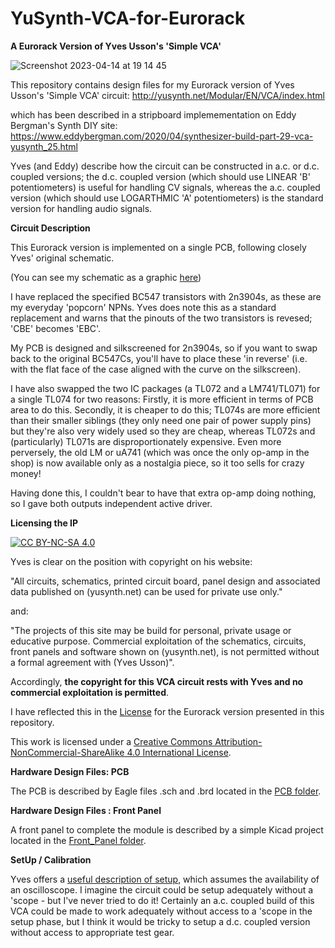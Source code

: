 # YuSynth-VCA-for-Eurorack

**A Eurorack Version of Yves Usson's 'Simple VCA'**


![Screenshot 2023-04-14 at 19 14 45](https://user-images.githubusercontent.com/3152962/232124759-e040d76c-e61c-4e8d-8a22-aa63c274c8ec.png)



This repository contains design files for my Eurorack version of Yves Usson's 'Simple VCA' circuit:
http://yusynth.net/Modular/EN/VCA/index.html

which has been described in a stripboard implemementation on Eddy Bergman's Synth DIY site:
https://www.eddybergman.com/2020/04/synthesizer-build-part-29-vca-yusynth_25.html

Yves (and Eddy) describe how the circuit can be constructed in a.c. or d.c. coupled versions; the d.c. coupled version (which should use LINEAR 'B'
potentiometers) is useful for handling CV signals, whereas the a.c. coupled version (which should use LOGARTHMIC 'A' potentiometers) is the standard
version for handling audio signals.




**Circuit Description**

This Eurorack version is implemented on a single PCB, following closely Yves' original schematic.<p>(You can see my schematic as a graphic [here](https://github.com/m0xpd/YuSynth-VCA-for-Eurorack/blob/main/PCB/YuSynth%20Eurorack%20VCA%20Schematic.png))


I have replaced the specified BC547 transistors with 2n3904s, as these are my everyday 'popcorn' NPNs. Yves does note this as a standard replacement 
and warns that the pinouts of the two transistors is revesed; 'CBE' becomes 'EBC'. 

My PCB is designed and silkscreened for 2n3904s, so if you want to swap back to the original BC547Cs, you'll have to place these 'in reverse' 
(i.e. with the flat face of the case aligned with the curve on the silkscreen).

I have also swapped the two IC packages (a TL072 and a LM741/TL071) for a single TL074 for two reasons:
Firstly, it is more efficient in terms of PCB area to do this.
Secondly, it is cheaper to do this; TL074s are more efficient than their smaller siblings (they only need one pair of power supply pins) but they're 
also very widely used so they are cheap, whereas TL072s and (particularly) TL071s are disproportionately expensive. Even more perversely, the old LM 
or uA741 (which was once the only op-amp in the shop) is now available only as a nostalgia piece, so it too sells for crazy money!

Having done this, I couldn't bear to have that extra op-amp doing nothing, so I gave both outputs independent active driver.

  
  

**Licensing the IP**

[![CC BY-NC-SA 4.0][cc-by-nc-sa-image]][cc-by-nc-sa]

[cc-by-nc-sa]: http://creativecommons.org/licenses/by-nc-sa/4.0/
[cc-by-nc-sa-image]: https://licensebuttons.net/l/by-nc-sa/4.0/88x31.png
[cc-by-nc-sa-shield]: https://img.shields.io/badge/License-CC%20BY--NC--SA%204.0-lightgrey.svg  
  
Yves is clear on the position with copyright on his website:

"All circuits, schematics, printed circuit board, panel design and associated data published on (yusynth.net) can be used for private use only." 

and:

"The projects of this site may be build for personal, private usage or educative purpose. Commercial exploitation of the schematics, circuits, front panels and software shown on (yusynth.net), is not permitted without a formal agreement with (Yves Usson)".

Accordingly, **the copyright for this VCA circuit rests with Yves and no commercial exploitation is permitted**.

I have reflected this in the [License](LICENSE.txt) for the Eurorack version presented in this repository.

This work is licensed under a
[Creative Commons Attribution-NonCommercial-ShareAlike 4.0 International License][cc-by-nc-sa].



  
**Hardware Design Files: PCB**

The PCB is described by Eagle files .sch and .brd located in the [PCB folder](https://github.com/m0xpd/YuSynth-VCA-for-Eurorack/tree/main/PCB). 

**Hardware Design Files : Front Panel**

A front panel to complete the module is described by a simple Kicad project located in the [Front_Panel folder](https://github.com/m0xpd/YuSynth-VCA-for-Eurorack/tree/main/Front_Panel). 

  
  
**SetUp / Calibration**

Yves offers a [useful description of setup](http://yusynth.net/Modular/EN/VCA/index.html), which assumes the availability of an oscilloscope. 
I imagine the circuit could be setup adequately without a 'scope - but I've never tried to do it! Certainly an a.c. coupled build of this VCA
could be made to work adequately without access to a 'scope in the setup phase, but I think it would be tricky to setup a d.c. coupled version without access 
to appropriate test gear.

